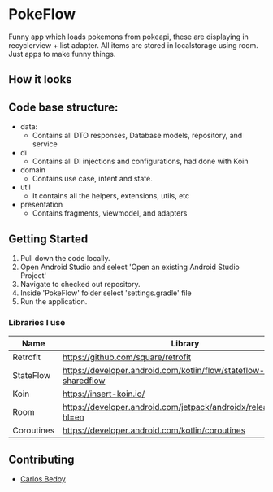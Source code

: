 # PokeFlow

Funny app which loads pokemons from pokeapi, these are displaying in recyclerview + list adapter. All items are stored in localstorage using room. Just apps to make funny things.

## How it looks



## Code base structure:

- data: 
    - Contains all DTO responses, Database models, repository, and service
- di
    - Contains all DI injections and configurations, had done with Koin
- domain
    - Contains use case, intent and state.
- util
    - It contains all the helpers, extensions, utils, etc
- presentation
    - Contains fragments, viewmodel, and adapters
    
## Getting Started

1.  Pull down the code locally.
2.  Open Android Studio and select 'Open an existing Android Studio Project'
3.  Navigate to checked out repository.
4.  Inside 'PokeFlow' folder select 'settings.gradle' file
5.  Run the application.

### Libraries I use

|Name|Library |
|----------------|-------------------------------|
|Retrofit|https://github.com/square/retrofit|
|StateFlow|https://developer.android.com/kotlin/flow/stateflow-and-sharedflow|
|Koin|https://insert-koin.io/|
|Room|https://developer.android.com/jetpack/androidx/releases/room?hl=en|
|Coroutines|https://developer.android.com/kotlin/coroutines|

## Contributing
* [Carlos Bedoy](https://www.linkedin.com/in/carlos-cervantes-bedoy-34248187/)
